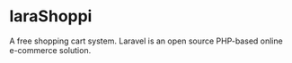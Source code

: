 # laraShoppi
A free shopping cart system. Laravel is an open source PHP-based online e-commerce solution.
